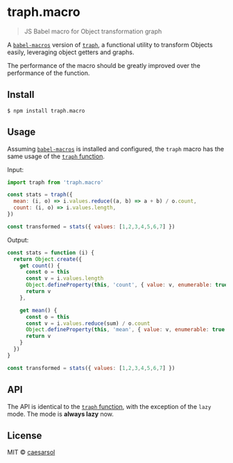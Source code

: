 # traph.macro

> JS Babel macro for Object transformation graph

A [`babel-macros`](https://github.com/kentcdodds/babel-macros) version of
[`traph`](https://github.com/caesarsol/traph/),
a functional utility to transform Objects easily,
leveraging object getters and graphs.

The performance of the macro should be greatly improved over the performance of the function.

## Install

```
$ npm install traph.macro
```

## Usage

Assuming [`babel-macros`](https://github.com/kentcdodds/babel-macros)
is installed and configured,
the `traph` macro has the same usage of the
[`traph` function](https://github.com/caesarsol/traph/).

Input:

```js
import traph from 'traph.macro'

const stats = traph({
  mean: (i, o) => i.values.reduce((a, b) => a + b) / o.count,
  count: (i, o) => i.values.length,
})

const transformed = stats({ values: [1,2,3,4,5,6,7] })
```

Output:

```js
const stats = function (i) {
  return Object.create({
    get count() {
      const o = this
      const v = i.values.length
      Object.defineProperty(this, 'count', { value: v, enumerable: true })
      return v
    },

    get mean() {
      const o = this
      const v = i.values.reduce(sum) / o.count
      Object.defineProperty(this, 'mean', { value: v, enumerable: true })
      return v
    }
  })
}

const transformed = stats({ values: [1,2,3,4,5,6,7] })
```

## API

The API is identical to the [`traph` function](https://github.com/caesarsol/traph/),
with the exception of the `lazy` mode. The mode is **always lazy** now.

## License

MIT © [caesarsol](http://caesarsol.xyz)
